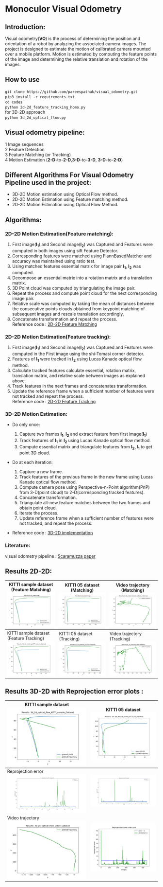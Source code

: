# Monoculor Visual Odometry
## Introduction:  
Visual odometry(**VO**) is the process of determining the position and orientation of a robot by analyzing the associated camera images. The project is designed to estimate the motion of calibrated camera mounted over a mobile platform. Motion is estimated by computing the feature points of the image and determining the relative translation and rotation of the images.
## How to use 
`git clone https://github.com/pareespathak/visual_odometry.git`  
`pip3 install -r requirements.txt`  
`cd codes`  
`python 2d-2d_feature_tracking_homo.py`  
for 3D-2D approach  
`python 3d_2d_optical_flow.py`
## Visual odometry pipeline: 
1 Image sequences  
2 Feature Detection  
3 Feature Matching (or Tracking)  
4 Motion Estimation (**2-D**-to-**2-D**,**3-D**-to-**3-D**, **3-D**-to-**2-D**)  

## Different Algorithms For Visual Odometry Pipeline used in the project: 
* 3D-2D Motion estimation using Optical Flow method.   
* 2D-2D Motion Estimation using Feature matching method.  
* 2D-2D Motion Estimation using Optical Flow Method. 
## Algorithms:  
### 2D-2D Motion Estimation(Feature matching):  
1) First image(**I<sub>1</sub>**) and Second image(**I<sub>2</sub>**) was Captured and Features were computed in both images using sift Feature Detector.  
2) Corresponding features were matched using FlannBasedMatcher and accuracy was maintained using ratio test.    
3) Using matched features essential matrix for image pair **I<sub>1</sub>**, **I<sub>2</sub>** was computed.
4) Decompose an essential matrix into a rotation matrix and a translation matrix.  
5) 3D Point cloud was computed by triangulating the image pair.
6) Repeat the process and compute point cloud for the next corresponding image pair.  
7) Relative scale was computed by taking the mean of distances between the consecutive points clouds obtained from keypoint matching of subsequent images and rescale translation accordingly.  
8) Concatenate transformation and repeat the process.  
Reference code : [2D-2D Feature Matching](https://github.com/pareespathak/visual_odometry/blob/main/codes/2d-2d_feature_matching.py) 
### 2D-2D Motion Estimation(Feature tracking):  
1) First image(**I<sub>1</sub>**) and Second image(**I<sub>2</sub>**) was Captured and Features were computed in the First image using the shi-Tomasi corner detector.  
2) Features of **I<sub>1</sub>** were tracked in **I<sub>2</sub>** using Lucas Kanade optical flow method.  
3) Calculate tracked features calculate essential, rotation matrix, translation matrix, and relative scale between images as explained above.  
4) Track features in the next frames and concatenates transformation.  
5) Update the reference frame when a sufficient number of features were not tracked and repeat the process.  
Reference code : [2D-2D Feature Tracking](https://github.com/pareespathak/visual_odometry/blob/main/codes/2d-2d_feature_tracking_homo.py) 
### 3D-2D Motion Estimation:  
* Do only once:  
   1) Capture two frames **I<sub>1</sub>**, **I<sub>2</sub>** and extract feature from first image(**I<sub>1</sub>**)  
   2) Track features of **I<sub>1</sub>** in **I<sub>2</sub>** using Lucas Kanade optical flow method. 
   3) Compute essential matrix and triangulate features from **I<sub>2</sub>, I<sub>1</sub>** to get point 3D cloud.  
   
* Do at each iteration:
   1) Capture a new frame.  
   2) Track features of the previous frame in the new frame using Lucas Kanade optical flow method.  
   3) Compute camera pose using Perspective-n-Point algorithm(PnP) from 3-D(point cloud) to 2-D(corresponding tracked features).
   4) Concatenate transformation.
   4) Triangulate all-new feature matches between the two frames and obtain point cloud.
   5) Iterate the process.  
   6) Update reference frame when a sufficient number of features were not tracked, and repeat the process.  
 * Reference code : [3D-2D implementation](https://github.com/pareespathak/visual_odometry/blob/main/codes/3d_2d_optical_flow.py) 

### Literature:  
visual odometry pipeline : [Scaramuzza paper](https://www.ifi.uzh.ch/dam/jcr:5759a719-55db-4930-8051-4cc534f812b1/VO_Part_I_Scaramuzza.pdf)

## Results 2D-2D:  
KITTI sample dataset (Feature Matching) <img src="results/2d-2d-matching.png" heigth="10"> | KITTI 05 dataset (Matching)<img src="results/2d-2d_matching_05.png"> | Video trajectory (Matching)<img src="results/2d-2d-video-matching.png"> 
--------------------------------------------------------|----------------------------------|------------------
KITTI sample dataset (Feature Tracking) <img src="results/2d-2d-tracking(H)_sample_dataset.png">  |  KITTI 05 dataset (Tracking)<img src="results/2d-2d-tracking(H)_05_dataset.png"> | Video trajectory (Tracking)<img src="results/2d-2d-video-homo.png">

## Results 3D-2D with Reprojection error plots : 
KITTI sample dataset <img src="results/3d-2d-basic.png" heigth="10"> | KITTI 05 dataset <img src="results/3d-2d-05.png">
--------------------------------------------------------|----------------------------------
Reprojection error <img src="results/reprojection_error_3d-2d_sample.png" > |<img src="results/reprojection_error_3d-2d_05.png">    
Video trajectory <img src="results/3d-2d-video.png"> | <img src="results/reprojection_error_3d-2d_video.png">




